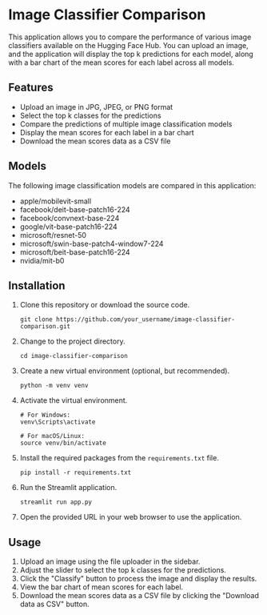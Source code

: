
# Image Classifier Comparison

This application allows you to compare the performance of various image classifiers available on the Hugging Face Hub. You can upload an image, and the application will display the top k predictions for each model, along with a bar chart of the mean scores for each label across all models.

## Features

- Upload an image in JPG, JPEG, or PNG format
- Select the top k classes for the predictions
- Compare the predictions of multiple image classification models
- Display the mean scores for each label in a bar chart
- Download the mean scores data as a CSV file

## Models

The following image classification models are compared in this application:

- apple/mobilevit-small
- facebook/deit-base-patch16-224
- facebook/convnext-base-224
- google/vit-base-patch16-224
- microsoft/resnet-50
- microsoft/swin-base-patch4-window7-224
- microsoft/beit-base-patch16-224
- nvidia/mit-b0

## Installation

1. Clone this repository or download the source code.

   ```
   git clone https://github.com/your_username/image-classifier-comparison.git
   ```

2. Change to the project directory.

   ```
   cd image-classifier-comparison
   ```

3. Create a new virtual environment (optional, but recommended).

   ```
   python -m venv venv
   ```

4. Activate the virtual environment.

   ```
   # For Windows:
   venv\Scripts\activate

   # For macOS/Linux:
   source venv/bin/activate
   ```

5. Install the required packages from the `requirements.txt` file.

   ```
   pip install -r requirements.txt
   ```

6. Run the Streamlit application.

   ```
   streamlit run app.py
   ```

7. Open the provided URL in your web browser to use the application.

## Usage

1. Upload an image using the file uploader in the sidebar.
2. Adjust the slider to select the top k classes for the predictions.
3. Click the "Classify" button to process the image and display the results.
4. View the bar chart of mean scores for each label.
5. Download the mean scores data as a CSV file by clicking the "Download data as CSV" button.


